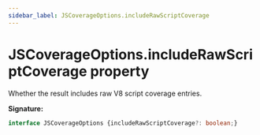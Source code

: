 ```yaml
---
sidebar_label: JSCoverageOptions.includeRawScriptCoverage
---
```

# JSCoverageOptions.includeRawScriptCoverage property

Whether the result includes raw V8 script coverage entries.

**Signature:**

```typescript
interface JSCoverageOptions {includeRawScriptCoverage?: boolean;}
```
